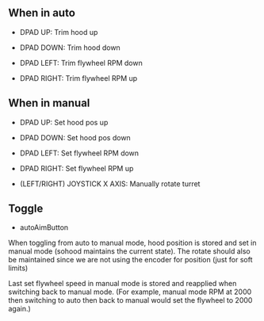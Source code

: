 ## When in auto

- DPAD UP: Trim hood up

- DPAD DOWN: Trim hood down

- DPAD LEFT: Trim flywheel RPM down

- DPAD RIGHT: Trim flywheel RPM up

## When in manual

- DPAD UP: Set hood pos up

- DPAD DOWN: Set hood pos down

- DPAD LEFT: Set flywheel RPM down

- DPAD RIGHT: Set flywheel RPM up

- (LEFT/RIGHT) JOYSTICK X AXIS: Manually rotate turret

## Toggle

- autoAimButton

When toggling from auto to manual mode, hood position is stored and set in manual mode (sohood maintains the current state). The rotate should also be maintained since we are not using the encoder for position (just for soft limits)

Last set flywheel speed in manual mode is stored and reapplied when switching back to manual mode. (For example, manual mode RPM at 2000 then switching to auto then back to manual would set the flywheel to 2000 again.)